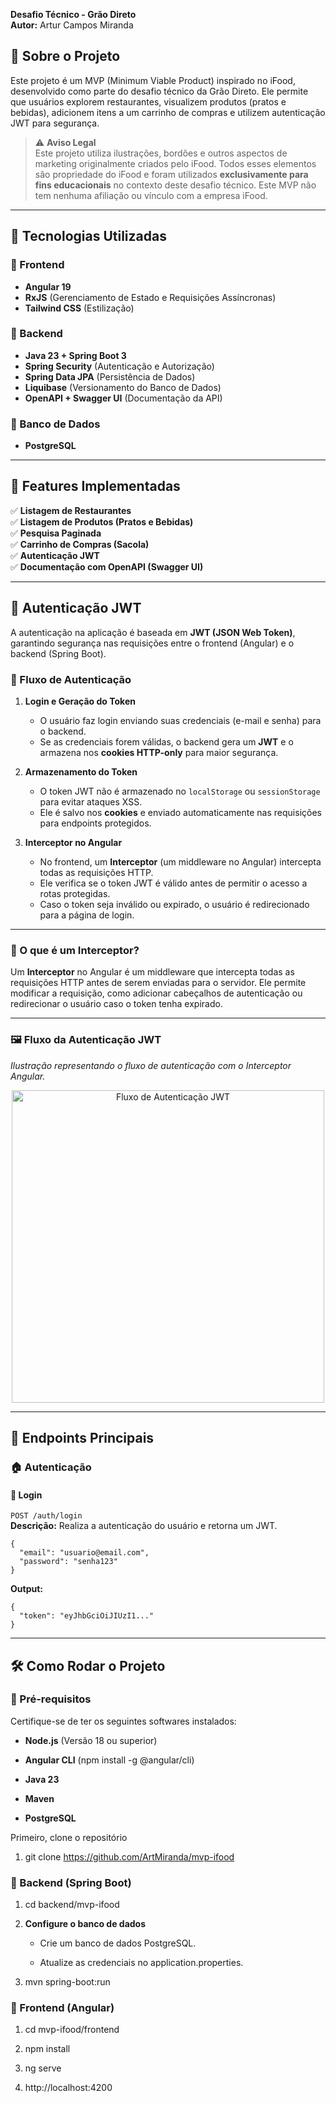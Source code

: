**Desafio Técnico - Grão Direto**  
**Autor:** Artur Campos Miranda  

## 📌 Sobre o Projeto  
Este projeto é um MVP (Minimum Viable Product) inspirado no iFood, desenvolvido como parte do desafio técnico da Grão Direto. Ele permite que usuários explorem restaurantes, visualizem produtos (pratos e bebidas), adicionem itens a um carrinho de compras e utilizem autenticação JWT para segurança.  

> ⚠️ **Aviso Legal**  
> Este projeto utiliza ilustrações, bordões e outros aspectos de marketing originalmente criados pelo iFood. Todos esses elementos são propriedade do iFood e foram utilizados **exclusivamente para fins educacionais** no contexto deste desafio técnico. Este MVP não tem nenhuma afiliação ou vínculo com a empresa iFood.  
---
## 🚀 Tecnologias Utilizadas  

### 🔹 Frontend  
- **Angular 19**  
- **RxJS** (Gerenciamento de Estado e Requisições Assíncronas)  
- **Tailwind CSS** (Estilização)  

### 🔹 Backend  
- **Java 23 + Spring Boot 3**  
- **Spring Security** (Autenticação e Autorização)  
- **Spring Data JPA** (Persistência de Dados)  
- **Liquibase** (Versionamento do Banco de Dados)  
- **OpenAPI + Swagger UI** (Documentação da API)  

### 🔹 Banco de Dados  
- **PostgreSQL**  

---

## 🎯 Features Implementadas  

✅ **Listagem de Restaurantes**  
✅ **Listagem de Produtos (Pratos e Bebidas)**  
✅ **Pesquisa Paginada**  
✅ **Carrinho de Compras (Sacola)**  
✅ **Autenticação JWT**  
✅ **Documentação com OpenAPI (Swagger UI)**  

---

## 🔐 Autenticação JWT  

A autenticação na aplicação é baseada em **JWT (JSON Web Token)**, garantindo segurança nas requisições entre o frontend (Angular) e o backend (Spring Boot).  

### 🔄 Fluxo de Autenticação  

1. **Login e Geração do Token**  
   - O usuário faz login enviando suas credenciais (e-mail e senha) para o backend.  
   - Se as credenciais forem válidas, o backend gera um **JWT** e o armazena nos **cookies HTTP-only** para maior segurança.  

2. **Armazenamento do Token**  
   - O token JWT não é armazenado no `localStorage` ou `sessionStorage` para evitar ataques XSS.  
   - Ele é salvo nos **cookies** e enviado automaticamente nas requisições para endpoints protegidos.  

3. **Interceptor no Angular**  
   - No frontend, um **Interceptor** (um middleware no Angular) intercepta todas as requisições HTTP.  
   - Ele verifica se o token JWT é válido antes de permitir o acesso a rotas protegidas.  
   - Caso o token seja inválido ou expirado, o usuário é redirecionado para a página de login.  

---

### 📌 O que é um Interceptor?  
Um **Interceptor** no Angular é um middleware que intercepta todas as requisições HTTP antes de serem enviadas para o servidor. Ele permite modificar a requisição, como adicionar cabeçalhos de autenticação ou redirecionar o usuário caso o token tenha expirado.  

---

### 🖼️ Fluxo da Autenticação JWT  

_Ilustração representando o fluxo de autenticação com o Interceptor Angular._  

<div align="center">
  <img src="https://github.com/user-attachments/assets/15df3feb-39e6-40b5-a912-c147662a0525" alt="Fluxo de Autenticação JWT" width="500"/>
</div>

---

## 📡 Endpoints Principais  

### 🏠 **Autenticação**  

#### 🔹 Login  
`POST /auth/login`  
**Descrição:** Realiza a autenticação do usuário e retorna um JWT.  

```json:  
{  
  "email": "usuario@email.com",  
  "password": "senha123"  
}  
```
**Output:**  
```json:  
{  
  "token": "eyJhbGciOiJIUzI1..."  
}  
```
---

🛠️ Como Rodar o Projeto
------------------------

### 🔹 Pré-requisitos

Certifique-se de ter os seguintes softwares instalados:

*   **Node.js** (Versão 18 ou superior)
    
*   **Angular CLI** (npm install -g @angular/cli)
    
*   **Java 23**
    
*   **Maven**
    
*   **PostgreSQL**
    
Primeiro, clone o repositório

1.  git clone https://github.com/ArtMiranda/mvp-ifood


### 🔹 Backend (Spring Boot)

1. cd backend/mvp-ifood
    
2.  **Configure o banco de dados**
    
    *   Crie um banco de dados PostgreSQL.
        
    *   Atualize as credenciais no application.properties.
        
3.  mvn spring-boot:run
    
### 🔹 Frontend (Angular)

1.  cd mvp-ifood/frontend
    
2.  npm install
    
3.  ng serve
    
4.  http://localhost:4200
    
